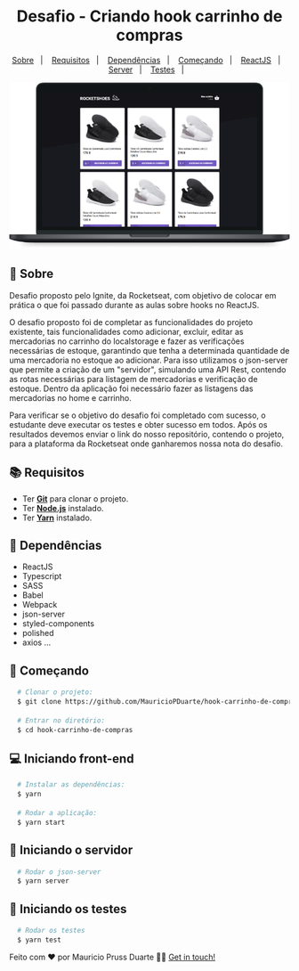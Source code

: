 
<h1 align="center">
    Desafio - Criando hook carrinho de compras
</h1>

<p align="center">
  <a href="#page_with_curl-sobre">Sobre</a>&nbsp;&nbsp;&nbsp;|&nbsp;&nbsp;&nbsp;
  <a href="#books-requisitos">Requisitos</a>&nbsp;&nbsp;&nbsp;|&nbsp;&nbsp;&nbsp;
  <a href="#books-requisitos">Dependências</a>&nbsp;&nbsp;&nbsp;|&nbsp;&nbsp;&nbsp;
  <a href="#rocket-começando">Começando</a>&nbsp;&nbsp;&nbsp;|&nbsp;&nbsp;&nbsp;
  <a href="#computer-iniciando-front-end">ReactJS</a>&nbsp;&nbsp;&nbsp;|&nbsp;&nbsp;&nbsp;
  <a href="#iniciando-o-servidor">Server</a>&nbsp;&nbsp;&nbsp;|&nbsp;&nbsp;&nbsp;
  <a href="#dart-iniciando-os-testes">Testes</a>&nbsp;&nbsp;&nbsp;|&nbsp;&nbsp;&nbsp;
</p>

<p align="center">
   <img src="https://github.com/MauricioPDuarte/hook-carrinho-de-compras/blob/master/hook-carrinho.png"> 
</p>

## :page_with_curl: Sobre
Desafio proposto pelo Ignite, da Rocketseat, com objetivo de colocar em prática o que foi passado durante as aulas sobre hooks no ReactJS.

O desafio proposto foi de completar as funcionalidades do projeto existente, tais funcionalidades como adicionar, excluir, editar as mercadorias no carrinho do localstorage e fazer as verificações necessárias de estoque, garantindo que tenha a determinada quantidade de uma mercadoria no estoque ao adicionar. Para isso utilizamos o json-server que permite a criação de um "servidor", simulando uma API Rest, contendo as rotas necessárias para listagem de mercadorias e verificação de estoque. Dentro da aplicação foi necessário fazer as listagens das mercadorias no home e carrinho.

Para verificar se o objetivo do desafio foi completado com sucesso, o estudante deve executar os testes e obter sucesso em todos. Após os resultados devemos enviar o link do nosso repositório, contendo o projeto, para a plataforma da Rocketseat onde ganharemos nossa nota do desafio.


## :books: Requisitos
- Ter [**Git**](https://git-scm.com/) para clonar o projeto.
- Ter [**Node.js**](https://nodejs.org/en/) instalado.
- Ter [**Yarn**](https://yarnpkg.com/) instalado.


## :syringe: Dependências
* ReactJS
* Typescript
* SASS
* Babel
* Webpack
* json-server
* styled-components
* polished
* axios
...



## :rocket: Começando
``` bash
  # Clonar o projeto:
  $ git clone https://github.com/MauricioPDuarte/hook-carrinho-de-compras hook-carrinho-de-compras

  # Entrar no diretório:
  $ cd hook-carrinho-de-compras
```

## :computer: Iniciando front-end
```bash
  # Instalar as dependências:
  $ yarn

  # Rodar a aplicação:
  $ yarn start
```

## :dart: Iniciando o servidor
```bash
  # Rodar o json-server
  $ yarn server
```

## :wrench: Iniciando os testes
```bash
  # Rodar os testes
  $ yarn test
```

Feito com ❤️ por Mauricio Pruss Duarte 👋🏻 [Get in touch!](https://github.com/MauricioPDuarte)




